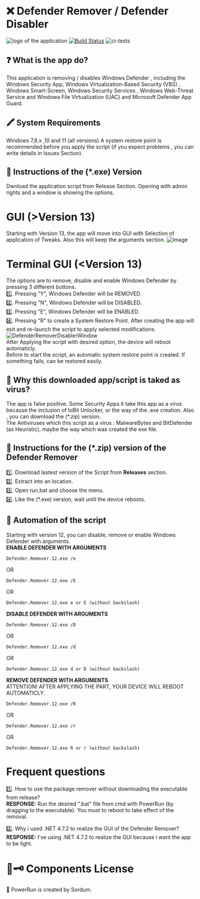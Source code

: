 
# ❌️ Defender Remover / Defender Disabler 
![logo of the application](https://user-images.githubusercontent.com/76656855/174484372-75292819-c33f-472e-8250-753519455ad1.png)
[![Build Status](https://travis-ci.org/joemccann/dillinger.svg?branch=master)](https://travis-ci.org/joemccann/dillinger)
![ci-tests](https://github.com/dragonflydb/dragonfly/actions/workflows/ci.yml/badge.svg)

## ❓️ What is the app do?
This application is removing / disables Windows Defender , including the Windows Security App, Windows Virtualization-Based Security (VBS) , Windows Smart-Screen, Windows Security Services , Windows Web-Threat Service and Windowa File Virtualization (UAC) and Microsoft Defender App Guard.

## 🖍 System Requirements
Windows 7,8.x ,10 and 11  (all versions)
A system restore point is recommended before you apply the script (if you expect problems , you can write details in Issues Section).

## 📃 Instructions of the (*.exe) Version

Dwnload the application script from Release Section. Opening with admin rights and a window is showing the options.
# GUI (>Version 13)
Starting with Version 13, the app will move into GUI with Selection of application of Tweaks. Also this will keep the arguments section.
![image](https://user-images.githubusercontent.com/76656855/211152792-01e5a233-3c71-41fa-a81b-5a7f2be1f3dd.png)


# Terminal GUI (<Version 13)
The options are to remove, disable and enable Windows Defender by pressing 3 different buttons.  
1️⃣. Pressing "Y", Windows Defender will be REMOVED.  
2️⃣. Pressing "N", Windows Defender will be DISABLED.  
3️⃣. Pressing "E", Windows Defender will be ENABLED.   
4️⃣. Pressing "R" to create a System Restore Point. After creating the app will exit and re-launch the script to apply selected modifications.  
![DefenderRemoverDisablerWindow](https://i.imgur.com/2BvT5QJ.png)  
After Applying the script with desired option, the device will reboot automaticly.  
Before to start the script, an automatic system restore point is created. If something fails, can be restored easily.  

## 🛑 Why this downloaded app/script is taked as virus?
The app is false positive. Some Security Apps it take this app as a virus because the inclusion of IoBit Unlocker, or the way of the .exe creation.
Also , you can download the (*.zip) version.  
The Antiviruses which this script as a virus : MalwareBytes and BitDefender (as Heuristic), maybe the way which was created the exe file.

## 📃 Instructions for the (*.zip) version of the Defender Remover  
1️⃣. Download lastest version of the Script from __Releases__ section.  
2️⃣. Extract into an location.  
3️⃣. Open run,bat and choose the menu.  
4️⃣. Like the (*.exe) version, wait until the device reboots.  

## 📃 Automation of the script
Starting with version  12, you can disable, remove or enable Windows Defender with arguments.  
__ENABLE DEFENDER WITH ARGUMENTS__
```
Defender.Remover.12.exe /e
```
OR
```
Defender.Remover.12.exe /E
```
OR
```
Defender.Remover.12.exe e or E (without backslash)  
```

__DISABLE DEFENDER WITH ARGUMENTS__  
```
Defender.Remover.12.exe /D
```
OR
```
Defender.Remover.12.exe /d
```
OR
```
Defender.Remover.12.exe d or D (without backslash)  
```

__REMOVE DEFENDER WITH ARGUMENTS__  
ATTENTION! AFTER APPLYING THE PART, YOUR DEVICE WILL REBOOT AUTOMATICLY.
```
Defender.Remover.12.exe /R
```
OR
```
Defender.Remover.12.exe /r
```
OR
```
Defender.Remover.12.exe R or r (without backslash)  
```
# Frequent questions
1️⃣. How to use the package remover without downloading the executable from release?  
__RESPONSE:__ Run the desired ".bat" file from cmd with PowerRun (by dragging to the executable). You must to reboot to take effect of the removal.  

2️⃣. Why i used .NET 4.7.2 to realize the GUI of the Defender Remover?
__RESPONSE:__ I've using .NET 4.7.2 to realize the GUI because i want the app to be light.
# 📄🗝 Components License 
 🧳 PowerRun is created by Sordum. 
